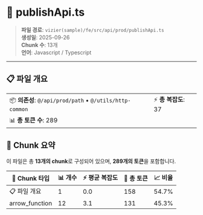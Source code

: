 # 📄 publishApi.ts

> **파일 경로**: `vizier(sample)/fe/src/api/prod/publishApi.ts`  
> **생성일**: 2025-09-26  
> **Chunk 수**: 13개  
> **언어**: Javascript / Typescript
---


## 📋 파일 개요

| | |
|--|--|
| 📦 **의존성**: `@/api/prod/path` • `@/utils/http-common` | ⚡ **총 복잡도**: 37 |
| 📊 **총 토큰 수**: 289 |  |






## 🧩 Chunk 요약

이 파일은 총 **13개의 chunk**로 구성되어 있으며, **289개의 토큰**을 포함합니다.

| 🧩 Chunk 타입 | 📊 개수 | ⚡ 평균 복잡도 | 📝 총 토큰 | 📈 비율 |
|---------------|--------|-------------|----------|--------|
| 📋 파일 개요 | 1 | 0.0 | 158 | 54.7% |
| arrow_function | 12 | 3.1 | 131 | 45.3% |

